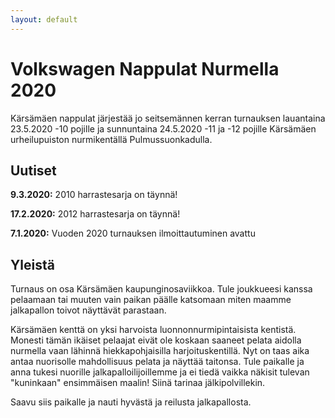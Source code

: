 ```yaml
---
layout: default
---
```


# Volkswagen Nappulat Nurmella 2020

Kärsämäen nappulat järjestää jo seitsemännen kerran turnauksen
lauantaina 23.5.2020 -10 pojille ja sunnuntaina 24.5.2020 -11 ja -12
pojille Kärsämäen urheilupuiston nurmikentällä Pulmussuonkadulla.

## Uutiset

**9.3.2020:** 2010 harrastesarja on täynnä!

**17.2.2020:** 2012 harrastesarja on täynnä!

**7.1.2020:** Vuoden 2020 turnauksen ilmoittautuminen avattu


## Yleistä

Turnaus on osa Kärsämäen kaupunginosaviikkoa. Tule joukkueesi kanssa
pelaamaan tai muuten vain paikan päälle katsomaan miten maamme
jalkapallon toivot näyttävät parastaan.

Kärsämäen kenttä on yksi harvoista luonnonnurmipintaisista kentistä.
Monesti tämän ikäiset pelaajat eivät ole koskaan saaneet pelata
aidolla nurmella vaan lähinnä hiekkapohjaisilla harjoituskentillä. Nyt
on taas aika antaa nuorisolle mahdollisuus pelata ja näyttää taitonsa.
Tule paikalle ja anna tukesi nuorille jalkapalloilijoillemme ja ei
tiedä vaikka näkisit tulevan "kuninkaan" ensimmäisen maalin! Siinä
tarinaa jälkipolvillekin.

Saavu siis paikalle ja nauti hyvästä ja reilusta jalkapallosta.
